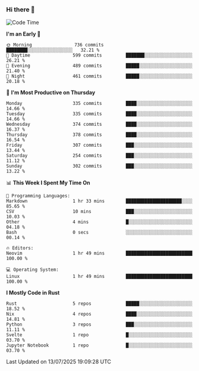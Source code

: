 ### Hi there 👋
<!--START_SECTION:waka-->
![Code Time](http://img.shields.io/badge/Code%20Time-714%20hrs%2030%20mins-blue)

**I'm an Early 🐤** 

```text
🌞 Morning                736 commits         ████████░░░░░░░░░░░░░░░░░   32.21 % 
🌆 Daytime                599 commits         ███████░░░░░░░░░░░░░░░░░░   26.21 % 
🌃 Evening                489 commits         █████░░░░░░░░░░░░░░░░░░░░   21.40 % 
🌙 Night                  461 commits         █████░░░░░░░░░░░░░░░░░░░░   20.18 % 
```
📅 **I'm Most Productive on Thursday** 

```text
Monday                   335 commits         ████░░░░░░░░░░░░░░░░░░░░░   14.66 % 
Tuesday                  335 commits         ████░░░░░░░░░░░░░░░░░░░░░   14.66 % 
Wednesday                374 commits         ████░░░░░░░░░░░░░░░░░░░░░   16.37 % 
Thursday                 378 commits         ████░░░░░░░░░░░░░░░░░░░░░   16.54 % 
Friday                   307 commits         ███░░░░░░░░░░░░░░░░░░░░░░   13.44 % 
Saturday                 254 commits         ███░░░░░░░░░░░░░░░░░░░░░░   11.12 % 
Sunday                   302 commits         ███░░░░░░░░░░░░░░░░░░░░░░   13.22 % 
```


📊 **This Week I Spent My Time On** 

```text
💬 Programming Languages: 
Markdown                 1 hr 33 mins        █████████████████████░░░░   85.65 % 
CSV                      10 mins             ███░░░░░░░░░░░░░░░░░░░░░░   10.03 % 
Other                    4 mins              █░░░░░░░░░░░░░░░░░░░░░░░░   04.18 % 
Bash                     0 secs              ░░░░░░░░░░░░░░░░░░░░░░░░░   00.14 % 

🔥 Editors: 
Neovim                   1 hr 49 mins        █████████████████████████   100.00 % 

💻 Operating System: 
Linux                    1 hr 49 mins        █████████████████████████   100.00 % 
```

**I Mostly Code in Rust** 

```text
Rust                     5 repos             █████░░░░░░░░░░░░░░░░░░░░   18.52 % 
Nix                      4 repos             ████░░░░░░░░░░░░░░░░░░░░░   14.81 % 
Python                   3 repos             ███░░░░░░░░░░░░░░░░░░░░░░   11.11 % 
Svelte                   1 repo              █░░░░░░░░░░░░░░░░░░░░░░░░   03.70 % 
Jupyter Notebook         1 repo              █░░░░░░░░░░░░░░░░░░░░░░░░   03.70 % 
```




 Last Updated on 13/07/2025 19:09:28 UTC
<!--END_SECTION:waka-->

<!--
**YoganshSharma/YoganshSharma** is a ✨ _special_ ✨ repository because its `README.md` (this file) appears on your GitHub profile.

Here are some ideas to get you started:

- 🔭 I’m currently working on ...
- 🌱 I’m currently learning ...
- 👯 I’m looking to collaborate on ...
- 🤔 I’m looking for help with ...
- 💬 Ask me about ...
- 📫 How to reach me: ...
- 😄 Pronouns: ...
- ⚡ Fun fact: ...
-->
